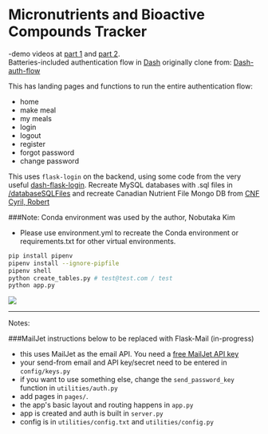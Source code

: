 # Micronutrients and Bioactive Compounds Tracker

-demo videos at [part 1](https://youtu.be/LW-x1HLDWgc) and [part 2](https://youtu.be/b0yzHxHJkyk).  
Batteries-included authentication flow in [Dash](dash.plot.ly) originally clone from: [Dash-auth-flow](https://github.com/russellromney/dash-auth-flow)

This has landing pages and functions to run the entire authentication flow:
- home
- make meal
- my meals
- login
- logout
- register
- forgot password
- change password

This uses `flask-login` on the backend, using some code from the very useful [dash-flask-login](https://github.com/RafaelMiquelino/dash-flask-login). 
Recreate MySQL databases with .sql files in [/databaseSQLFiles](https://github.com/nyck33/bioactive_dash/tree/master/databaseSqlFiles) and 
recreate Canadian Nutrient File Mongo DB from [CNF Cyril, Robert](https://github.com/cyrilrbt/canadian-nutrient-file)


###Note: Conda environment was used by the author, Nobutaka Kim
- Please use environment.yml to recreate the Conda environment or requirements.txt for other virtual environments.
```bash
pip install pipenv
pipenv install --ignore-pipfile
pipenv shell
python create_tables.py # test@test.com / test
python app.py
```

![](example.gif)

---

Notes:

###MailJet instructions below to be replaced with Flask-Mail (in-progress)

- this uses MailJet as the email API. You need a [free MailJet API key](https://www.mailjet.com/email-api/)
- your send-from email and API key/secret need to be entered in `config/keys.py`
- if you want to use something else, change the `send_password_key` function in `utilities/auth.py`
- add pages in `pages/`.
- the app's basic layout and routing happens in `app.py`
- app is created and auth is built in `server.py`
- config is in `utilities/config.txt` and `utilities/config.py`
